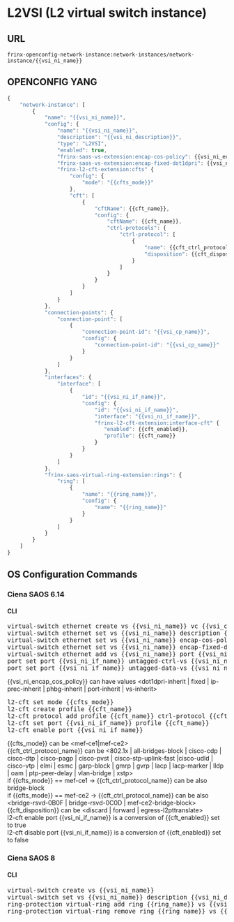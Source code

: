 # L2VSI (L2 virtual switch instance)

## URL

```
frinx-openconfig-network-instance:network-instances/network-instance/{{vsi_ni_name}}
```

## OPENCONFIG YANG

```javascript
{
    "network-instance": [
        {
            "name": "{{vsi_ni_name}}",
            "config": {
                "name": "{{vsi_ni_name}}",
                "description": "{{vsi_ni_description}}",
                "type": "L2VSI",
                "enabled": true,
                "frinx-saos-vs-extension:encap-cos-policy": {{vsi_ni_encap_cos_policy}},
                "frinx-saos-vs-extension:encap-fixed-dot1dpri": {{vsi_ni_encap_fixed_dot1dpri}},
                "frinx-l2-cft-extension:cfts" {
                    "config": {
                        "mode": "{{cfts_mode}}"
                    },
                    "cft": [
                        {
                            "cftName": {{cft_name}},
                            "config": {
                                "cftName": {{cft_name}},
                                "ctrl-protocols": {
                                    "ctrl-protocol": [
                                        {
                                            "name": {{cft_ctrl_protocol_name}},
                                            "disposition": {{cft_disposition}}
                                        }
                                    ]
                                }
                            }
                        }
                    ]
                }
            },
            "connection-points": {
                "connection-point": [
                    {
                        "connection-point-id": "{{vsi_cp_name}}",
                        "config": {
                            "connection-point-id": "{{vsi_cp_name}}"
                        } 
                    }
                ]
            },
            "interfaces": {
                "interface": [
                    {
                        "id": "{{vsi_ni_if_name}}",
                        "config": {
                            "id": "{{vsi_ni_if_name}}",
                            "interface": "{{vsi_ni_if_name}}",
                            "frinx-l2-cft-extension:interface-cft" {
                               "enabled": {{cft_enabled}},
                               "profile": {{cft_name}}
                            }
                        } 
                    }
                ]
            },
            "frinx-saos-virtual-ring-extension:rings": {
                "ring": [
                    {
                        "name": "{{ring_name}}",
                        "config": {
                            "name": "{{ring_name}}"
                        }
                    }
                ]
            }
        }
    ]
}
```

## OS Configuration Commands

### Ciena SAOS 6.14

#### CLI

<pre>
virtual-switch ethernet create vs {{vsi_ni_name}} vc {{vsi_cp_name}}
virtual-switch ethernet set vs {{vsi_ni_name}} description {{vsi_ni_description}}
virtual-switch ethernet set vs {{vsi_ni_name}} encap-cos-policy {{vsi_ni_encap_cos_policy}}
virtual-switch ethernet set vs {{vsi_ni_name}} encap-fixed-dot1dpri {{vsi_ni_encap_fixed_dot1dpri}}
virtual-switch ethernet add vs {{vsi_ni_name}} port {{vsi_ni_if_name}}
port set port {{vsi_ni_if_name}} untagged-ctrl-vs {{vsi_ni_name}}
port set port {{vsi_ni_if_name}} untagged-data-vs {{vsi_ni_name}}
</pre>

{{vsi_ni_encap_cos_policy}} can have values <dot1dpri-inherit | fixed | ip-prec-inherit | phbg-inherit | port-inherit | vs-inherit>  

<pre>
l2-cft set mode {{cfts_mode}}
l2-cft create profile {{cft_name}}
l2-cft protocol add profile {{cft_name}} ctrl-protocol {{cft_ctrl_protocol_name}} untagged-disposition {{cft_disposition}}
l2-cft set port {{vsi_ni_if_name}} profile {{cft_name}}
l2-cft enable port {{vsi_ni_if_name}}
</pre>

{{cfts_mode}} can be <mef-ce1|mef-ce2>  
{{cft_ctrl_protocol_name}} can be <802.1x | all-bridges-block | cisco-cdp | 
cisco-dtp | cisco-pagp | cisco-pvst | cisco-stp-uplink-fast |cisco-udld | 
cisco-vtp | elmi | esmc | garp-block | gmrp | gvrp | lacp | lacp-marker | 
lldp | oam | ptp-peer-delay | vlan-bridge | xstp>  
if {{cfts_mode}} ==  mef-ce1 -> {{cft_ctrl_protocol_name}} can be also bridge-block  
if {{cfts_mode}} ==  mef-ce2 -> {{cft_ctrl_protocol_name}} can be also <bridge-rsvd-0B0F |
bridge-rsvd-0C0D | mef-ce2-bridge-block>  
{{cft_disposition}} can be <discard | forward | egress-l2pttranslate>  
l2-cft enable port {{vsi_ni_if_name}} is a conversion of {{cft_enabled}} set to true  
l2-cft disable port {{vsi_ni_if_name}} is a conversion of {{cft_enabled}} set to false

### Ciena SAOS 8

#### CLI

<pre>
virtual-switch create vs {{vsi_ni_name}}
virtual-switch set vs {{vsi_ni_name}} description {{vsi_ni_description}} 
ring-protection virtual-ring add ring {{ring_name}} vs {{vsi_ni_name}} 
ring-protection virtual-ring remove ring {{ring_name}} vs {{vsi_ni_name}}
</pre>


